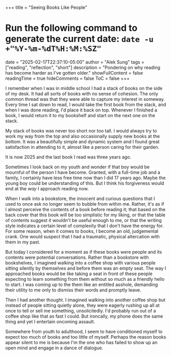 +++
title = "Seeing Books Like People"
# Run the following command to generate the current date: `date -u +"%Y-%m-%dT%H:%M:%SZ"`
date = "2025-02-17T22:37:10-05:00"
author = "Alek Sung"
tags = ["reading", "reflection", "short"]
description = "Pondering on why reading has become harder as I've gotten older."
showFullContent = false
readingTime = true
hideComments = false
ToC = false
+++

I remember when I was in middle school I had a stack of books on the side of my desk. It had all sorts of books with no sense of cohesion. The only common thread was that they were able to capture my interest in someway. Every time I sat down to read, I would take the first book from the stack, and when I was done reading, I'd place it back on top. Whenever I finished a book, I would return it to my bookshelf and start on the next one on the stack.

My stack of books was never too short nor too tall. I would always try to work my way from the top and also occasionally supply new books at the bottom. It was a beautifully simple and dynamic system and I found great satisfaction in attending to it, almost like a person caring for their garden.

It is now 2025 and the last book I read was three years ago.

Sometimes I look back on my youth and wonder if that boy would be mournful of the person I have become. Granted, with a full-time job and a family, I certainly have less free time now than I did 17 years ago. Maybe the young boy could be understanding of this. But I think his forgiveness would end at the _way_ I approach reading now.

When I walk into a bookstore, the innocent and curious questions that I used to once ask no longer seem to bubble from within me. Rather, it's as if I almost perceive the contents of a book before reading it; that based on the back cover that this book will be too simplistic for my liking, or that the table of contents suggest it wouldn't be useful enough to me, or that the writing style indicates a certain level of complexity that I don't have the energy for. For some reason, when it comes to books, I become an old, judgemental crank. One would suspect that I had a traumatic, physical altercation with them in my past.

But today I considered for a moment as if these books were people and its contents were potential conversations. Rather than a bookstore with bookshelves, I imagined walking into a coffee shop with various people sitting silently by themselves and before them was an empty seat. The way I approached books would be like taking a seat in front of these people expecting to learn something from them without so much as a friendly hello to start. I was coming up to the them like an entitled asshole, demanding their utility to me only to dismiss their words and promptly leave.

Then I had another thought. I imagined walking into another coffee shop but instead of people sitting quietly alone, they were eagerly rushing up all at once to tell or sell me something, unsolicitedly. I'd probably run out of a coffee shop like that as fast I could. But ironcally, my phone does the same thing and yet I entertain oncoming assault.

Somewhere from youth to adulthood, I seem to have conditioned myself to expect too much of books and too little of myself. Perhaps the reason books appear silent to me is because I'm the one who has failed to show up an open mind and engage in a dance of dialogue.
